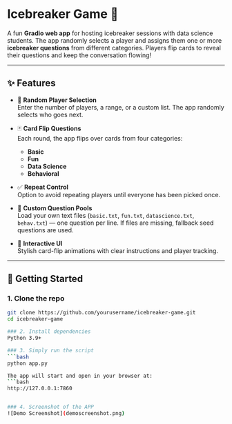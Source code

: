 # Icebreaker Game 🎉

A fun **Gradio web app** for hosting icebreaker sessions with data science students. The app randomly selects a player and assigns them one or more **icebreaker questions** from different categories. Players flip cards to reveal their questions and keep the conversation flowing!

---

## ✨ Features

- 🎲 **Random Player Selection**  
  Enter the number of players, a range, or a custom list. The app randomly selects who goes next.

- 🃏 **Card Flip Questions**  
  Each round, the app flips over cards from four categories:
  - **Basic**  
  - **Fun**  
  - **Data Science**  
  - **Behavioral**

- ✅ **Repeat Control**  
  Option to avoid repeating players until everyone has been picked once.

- 📜 **Custom Question Pools**  
  Load your own text files (`basic.txt`, `fun.txt`, `datascience.txt`, `behav.txt`) — one question per line. If files are missing, fallback seed questions are used.

- 🎨 **Interactive UI**  
  Stylish card-flip animations with clear instructions and player tracking.

---

## 🚀 Getting Started

### 1. Clone the repo
```bash
git clone https://github.com/yourusername/icebreaker-game.git
cd icebreaker-game

### 2. Install dependencies
Python 3.9+

### 3. Simply run the script
```bash
python app.py

The app will start and open in your browser at:
```bash
http://127.0.0.1:7860


### 4. Screenshot of the APP
![Demo Screenshot](demoscreenshot.png)

